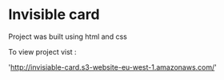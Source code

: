 # Invisible card

 Project was built using html and css

 To view project vist :

 'http://invisiable-card.s3-website-eu-west-1.amazonaws.com/'
